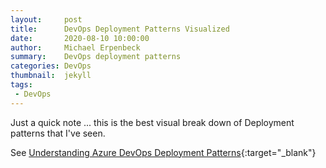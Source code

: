```yaml
---
layout:     post
title:      DevOps Deployment Patterns Visualized
date:       2020-08-10 10:00:00
author:     Michael Erpenbeck
summary:    DevOps deployment patterns
categories: DevOps
thumbnail:  jekyll
tags:
 - DevOps
---
```


Just a quick note ... this is the best visual break down of Deployment patterns that I've seen.

See [Understanding Azure DevOps Deployment Patterns](https://cache404.net/understanding-azure-devops-deployment-patterns/){:target="_blank"}